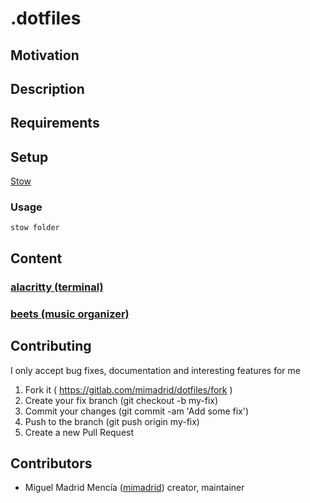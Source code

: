 # .dotfiles

<!-- picture here alacritty, nvim, tmux -->

## Motivation

<!-- Personal dotfiles -->

## Description

## Requirements

## Setup

[Stow](https://www.gnu.org/software/stow/)

### Usage

`stow folder`

## Content

### [alacritty (terminal)](./alacritty/.config/alacritty)

### [beets (music organizer)](./beets/.config/beets)

## Contributing

I only accept bug fixes, documentation and interesting features for me

1. Fork it ( <https://gitlab.com/mimadrid/dotfiles/fork> )
1. Create your fix branch (git checkout -b my-fix)
1. Commit your changes (git commit -am 'Add some fix')
1. Push to the branch (git push origin my-fix)
1. Create a new Pull Request

## Contributors

- Miguel Madrid Mencía ([mimadrid](https://github.com/mimadrid)) creator, maintainer
